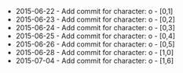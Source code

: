 - 2015-06-22 - Add commit for character: o - [0,1]
- 2015-06-23 - Add commit for character: o - [0,2]
- 2015-06-24 - Add commit for character: o - [0,3]
- 2015-06-25 - Add commit for character: o - [0,4]
- 2015-06-26 - Add commit for character: o - [0,5]
- 2015-06-28 - Add commit for character: o - [1,0]
- 2015-07-04 - Add commit for character: o - [1,6]
